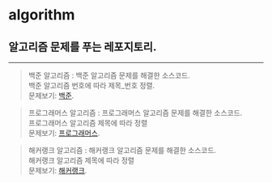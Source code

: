# algorithm
 
## 알고리즘 문제를 푸는 레포지토리.
***

> 백준 알고리즘 : 백준 알고리즘 문제를 해결한 소스코드.   
> 백준 알고리즘 번호에 따라 제목_번호 정렬.   
> 문제보기: [백준][baekjoonlink].   
>
>[baekjoonlink]: https://github.com/sungju-kim/algorithm/tree/main/baekjoonAlgorithm/baekjoonAlgorithm "Go baekjoon"
>

> 프로그래머스 알고리즘 : 프로그래머스 알고리즘 문제를 해결한 소스코드.   
> 프로그래머스 알고리즘 제목에 따라 정렬        
> 문제보기: [프로그래머스][programmerslink].   
>
>[programmerslink]: https://github.com/sungju-kim/algorithm/tree/main/programmersAlgorithm/programmersAlgorithm "Go Programmers"

> 해커랭크 알고리즘 : 해커랭크 알고리즘 문제를 해결한 소스코드.   
> 해커랭크 알고리즘 제목에 따라 정렬        
> 문제보기: [해커랭크][hackerranklink].   
>
>[hackerranklink]: https://github.com/sungju-kim/algorithm/tree/main/hackerrankAlgorithm/hackerrankAlgorithm "Go hackerrank"
